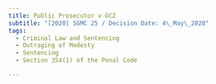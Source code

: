 ```yaml
---
title: Public Prosecutor v GCZ
subtitle: "[2020] SGMC 25 / Decision Date: 4\_May\_2020"
tags:
  - Criminal Law and Sentencing
  - Outraging of Modesty
  - Sentencing
  - Section 354(1) of the Penal Code

---
```

